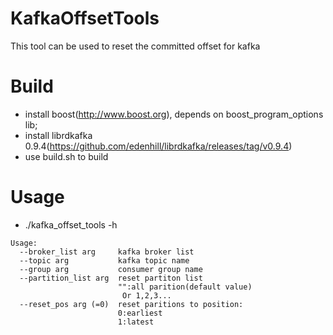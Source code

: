 # KafkaOffsetTools
This tool can be used to reset the committed offset for kafka
# Build
- install boost(http://www.boost.org), depends on boost_program_options lib; 
- install librdkafka 0.9.4(https://github.com/edenhill/librdkafka/releases/tag/v0.9.4)
- use build.sh to build
# Usage
- ./kafka_offset_tools -h
```
Usage:
  --broker_list arg     kafka broker list
  --topic arg           kafka topic name
  --group arg           consumer group name
  --partition_list arg  reset partiton list
                        "":all parition(default value)
                         Or 1,2,3...
  --reset_pos arg (=0)  reset paritions to position:
                        0:earliest
                        1:latest
```

